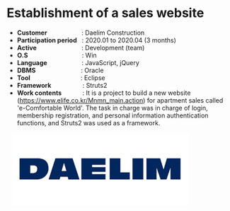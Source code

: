 # Establishment of a sales website

- <b>Customer </b></b>&nbsp;&nbsp;&nbsp;&nbsp;&nbsp;&nbsp;&nbsp;&nbsp;&nbsp;&nbsp;&nbsp;&nbsp;&nbsp;&nbsp;&nbsp;&nbsp;&nbsp;&nbsp;&nbsp;: Daelim Construction
- <b>Participation period </b>&nbsp;&nbsp;: 2020.01 to 2020.04 (3 months)
- <b>Active </b>&nbsp;&nbsp;&nbsp;&nbsp;&nbsp;&nbsp;&nbsp;&nbsp;&nbsp;&nbsp;&nbsp;&nbsp;&nbsp;&nbsp;&nbsp;&nbsp;&nbsp;&nbsp;&nbsp;&nbsp;&nbsp;&nbsp;&nbsp;&nbsp;&nbsp;: Development (team)
- <b>O.S</b>&nbsp;&nbsp;&nbsp;&nbsp;&nbsp;&nbsp;&nbsp;&nbsp;&nbsp;&nbsp;&nbsp;&nbsp;&nbsp;&nbsp;&nbsp;&nbsp;&nbsp;&nbsp;&nbsp;&nbsp;&nbsp;&nbsp;&nbsp;&nbsp;&nbsp;&nbsp;&nbsp;&nbsp;&nbsp;&nbsp; : Win
- <b>Language </b>&nbsp;&nbsp;&nbsp;&nbsp;&nbsp;&nbsp;&nbsp;&nbsp;&nbsp;&nbsp;&nbsp;&nbsp;&nbsp;&nbsp;&nbsp;&nbsp;&nbsp;&nbsp;&nbsp;: JavaScript, jQuery
- <b>DBMS</b>&nbsp;&nbsp;&nbsp;&nbsp;&nbsp;&nbsp;&nbsp;&nbsp;&nbsp;&nbsp;&nbsp;&nbsp;&nbsp;&nbsp;&nbsp;&nbsp;&nbsp;&nbsp;&nbsp;&nbsp;&nbsp;&nbsp;&nbsp;&nbsp;&nbsp;&nbsp;: Oracle
- <b>Tool</b>&nbsp;&nbsp;&nbsp;&nbsp;&nbsp;&nbsp;&nbsp;&nbsp;&nbsp;&nbsp;&nbsp;&nbsp;&nbsp;&nbsp;&nbsp;&nbsp;&nbsp;&nbsp;&nbsp;&nbsp;&nbsp;&nbsp;&nbsp;&nbsp;&nbsp;&nbsp;&nbsp;&nbsp;&nbsp;: Eclipse
- <b>Framework</b>&nbsp;&nbsp;&nbsp;&nbsp;&nbsp;&nbsp;&nbsp;&nbsp;&nbsp;&nbsp;&nbsp;&nbsp;&nbsp;&nbsp;&nbsp;&nbsp;&nbsp;&nbsp;: Struts2
- <b>Work contents</b>&nbsp;&nbsp;&nbsp;&nbsp;&nbsp;&nbsp;&nbsp;&nbsp;&nbsp;&nbsp;&nbsp;&nbsp;: It is a project to build a new website (https://www.elife.co.kr/Mnmn_main.action) for apartment sales called 'e-Comfortable World'. The task in charge was in charge of login, membership registration, and personal information authentication functions, and Struts2 was used as a framework.

&nbsp;&nbsp;&nbsp;<img src="projects/daelim.png" width="400">
